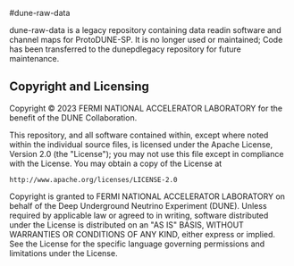 #dune-raw-data

dune-raw-data is a legacy repository containing data readin software and channel maps for ProtoDUNE-SP.  It is no longer used or maintained;  Code has been transferred to the dunepdlegacy repository for future maintenance.

## Copyright and Licensing
Copyright © 2023 FERMI NATIONAL ACCELERATOR LABORATORY for the benefit of the DUNE Collaboration.

This repository, and all software contained within, except where noted within the individual source files, is licensed under
the Apache License, Version 2.0 (the "License"); you may not use this
file except in compliance with the License. You may obtain a copy of
the License at

    http://www.apache.org/licenses/LICENSE-2.0

Copyright is granted to FERMI NATIONAL ACCELERATOR LABORATORY on behalf
of the Deep Underground Neutrino Experiment (DUNE). Unless required by
applicable law or agreed to in writing, software distributed under the
License is distributed on an "AS IS" BASIS, WITHOUT WARRANTIES OR
CONDITIONS OF ANY KIND, either express or implied. See the License for
the specific language governing permissions and limitations under the
License.
